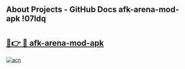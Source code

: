 ## About Projects - GitHub Docs afk-arena-mod-apk !07ldq

# <h2><a href="https://andorid.site?title=afk-arena-mod-apk&ref=14PRO">🔗👉 🔴 afk-arena-mod-apk</a></h2>

[![acn](https://github.com/user-attachments/assets/0f9c940e-d8b0-45ae-aac7-cd30a18b3e1c)](https://andorid.site?title=afk-arena-mod-apk&ref=14PRO)

